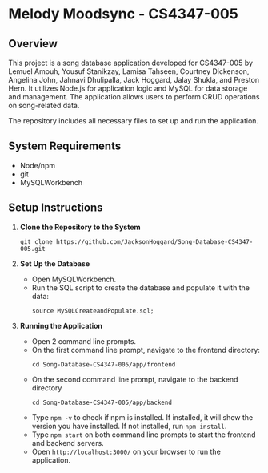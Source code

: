 
Melody Moodsync - CS4347-005
============================
Overview
----------------
This project is a song database application developed for CS4347-005 by Lemuel Amouh, Yousuf Stanikzay, Lamisa Tahseen,
Courtney Dickenson, Angelina John, Jahnavi Dhulipalla, Jack Hoggard, Jalay Shukla, and Preston Hern. It utilizes Node.js for application logic 
and MySQL for data storage and management. The application allows users to perform CRUD 
operations on song-related data.

The repository includes all necessary files to set up and run the application.

System Requirements
--------------------
- Node/npm
- git
- MySQLWorkbench

Setup Instructions
------------------

1. **Clone the Repository to the System**
   ```
   git clone https://github.com/JacksonHoggard/Song-Database-CS4347-005.git
   ```

3. **Set Up the Database**
   - Open MySQLWorkbench.
   - Run the SQL script to create the database and populate it with the data:
     ```
     source MySQLCreateandPopulate.sql;
     ```

4. **Running the Application**
   - Open 2 command line prompts.
   - On the first command line prompt, navigate to the frontend directory:
     ```
     cd Song-Database-CS4347-005/app/frontend
     ```
   - On the second command line prompt, navigate to the backend directory
     ```
     cd Song-Database-CS4347-005/app/backend
     ```
   - Type ```npm -v``` to check if npm is installed. If installed, it will show the version you have installed. If not installed, run ```npm install```.
   - Type ```npm start``` on both command line prompts to start the frontend and backend servers.
   - Open ```http://localhost:3000/``` on your browser to run the application.
